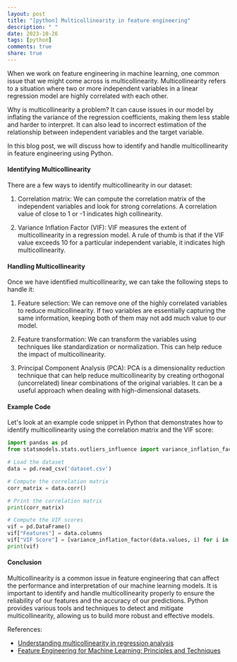 ```yaml
---
layout: post
title: "[python] Multicollinearity in feature engineering"
description: " "
date: 2023-10-26
tags: [python]
comments: true
share: true
---
```


When we work on feature engineering in machine learning, one common issue that we might come across is multicollinearity. Multicollinearity refers to a situation where two or more independent variables in a linear regression model are highly correlated with each other.

Why is multicollinearity a problem? It can cause issues in our model by inflating the variance of the regression coefficients, making them less stable and harder to interpret. It can also lead to incorrect estimation of the relationship between independent variables and the target variable.

In this blog post, we will discuss how to identify and handle multicollinearity in feature engineering using Python.

#### Identifying Multicollinearity

There are a few ways to identify multicollinearity in our dataset:

1. Correlation matrix: We can compute the correlation matrix of the independent variables and look for strong correlations. A correlation value of close to 1 or -1 indicates high collinearity.

2. Variance Inflation Factor (VIF): VIF measures the extent of multicollinearity in a regression model. A rule of thumb is that if the VIF value exceeds 10 for a particular independent variable, it indicates high multicollinearity.

#### Handling Multicollinearity

Once we have identified multicollinearity, we can take the following steps to handle it:

1. Feature selection: We can remove one of the highly correlated variables to reduce multicollinearity. If two variables are essentially capturing the same information, keeping both of them may not add much value to our model.

2. Feature transformation: We can transform the variables using techniques like standardization or normalization. This can help reduce the impact of multicollinearity.

3. Principal Component Analysis (PCA): PCA is a dimensionality reduction technique that can help reduce multicollinearity by creating orthogonal (uncorrelated) linear combinations of the original variables. It can be a useful approach when dealing with high-dimensional datasets.

#### Example Code

Let's look at an example code snippet in Python that demonstrates how to identify multicollinearity using the correlation matrix and the VIF score:

```python
import pandas as pd
from statsmodels.stats.outliers_influence import variance_inflation_factor

# Load the dataset
data = pd.read_csv('dataset.csv')

# Compute the correlation matrix
corr_matrix = data.corr()

# Print the correlation matrix
print(corr_matrix)

# Compute the VIF scores
vif = pd.DataFrame()
vif["Features"] = data.columns
vif["VIF Score"] = [variance_inflation_factor(data.values, i) for i in range(data.shape[1])]
print(vif)
```

#### Conclusion

Multicollinearity is a common issue in feature engineering that can affect the performance and interpretation of our machine learning models. It is important to identify and handle multicollinearity properly to ensure the reliability of our features and the accuracy of our predictions. Python provides various tools and techniques to detect and mitigate multicollinearity, allowing us to build more robust and effective models.

References:
- [Understanding multicollinearity in regression analysis](https://statisticsbyjim.com/regression/multicollinearity-in-regression-analysis/)
- [Feature Engineering for Machine Learning: Principles and Techniques](https://www.amazon.com/Feature-Engineering-Machine-Learning-Principles/dp/1491953241)